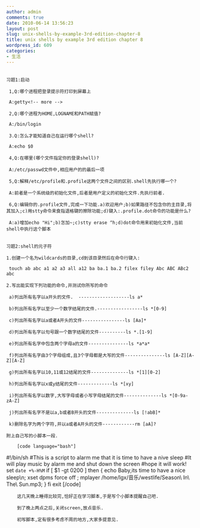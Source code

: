 ```yaml
---
author: admin
comments: true
date: 2010-06-14 13:56:23
layout: post
slug: unix-shells-by-example-3rd-edition-chapter-8
title: unix shells by example 3rd edition chapter 8
wordpress_id: 609
categories:
- 生活
---
```


## 
	习题1:启动

	 1,Q:哪个进程把登录提示符打印到屏幕上

	 A:getty<!-- more -->

	 2,Q:哪个进程为HOME,LOGNAME和PATH赋值?  

	 A:/bin/login

	 3.Q:怎么才能知道自己在运行哪个shell?

	 A:echo $0

	 4,Q:在哪里(哪个文件指定你的登录shell)?

	 A:/etc/passwd文件中,相应用户的的最后一项

	 5,Q:解释/etc/profile和.profile这两个文件之间的区别.shell先执行哪一个?

	 A:前者是一个系统级的初始化文件,后者是用户定义的初始化文件.先执行前者.

	 6,Q:编辑你的.profile文件,完成一下功能.a)欢迎用户;b)如果路径不包含你的主目录,将其加入;c)用stty命令来食指退格键的擦除功能;d)键入:.profile.dot命令的功能是什么?

	 A:a)增加echo "Hi";b)怎加~;c)stty erase ^h;d)dot命令用来初始化文件,当前shell中执行这个脚本

## 
	习题2:shell的元子符

	1.创建一个名为wildcards的目录,cd到该目录然后在命令行键入:

	 touch ab abc a1 a2 a3 all a12 ba ba.1 ba.2 filex filey Abc ABC ABc2 abc

	2.写出能实现下列功能的命令,并测试你所写的命令

	 a)列出所有名字以a开头的文件.  -------------------ls a*

	 b)列出所有名字以至少一个数字结尾的文件.-----------------ls *[0-9]

	 c)列出所有名字以a或者A开头的文件----------------ls [Aa]*

	 d)列出所有名字以句号跟一个数字结尾的文件----------ls *.[1-9]

	 e)列出所有名字中包含两个字母a的文件---------------ls *a*a*

	 f)列出所有名字由3个字母组成,且3个字母都是大写的文件---------------ls [A-Z][A-Z][A-Z]

	 g)列出所有名字以10,11或12结尾的文件--------------ls *[1][0-2]

	 h)列出所有名字以x或y结尾的文件-------------ls *[xy] 

	 i)列出所有名字以数字,大写字母或者小写字母结尾的文件--------------ls *[0-9a-zA-Z]

	 j)列出所有名字不是以a,b或者B开头的文件--------------ls [!abB]*

	 k)删除名字为两个字符,并以a或者A开头的文件------------rm [aA]?

	附上自己写的小脚本一段.

		[code language="bash"] 
#!/bin/sh 
#This is a script to alarm me that it is time to have a nive sleep 
#It will play music by alarm me and shut down the screen 
#hope it will work! 
set `date +%-H%M` 
if [ $1 -gt 0200 ] 
then 
{ echo Baby,its time to have a nice sleep\n;
   xset dpms force off ; 
  mplayer /home/lgx/音乐/westlife/Season\ In\ The\ Sun.mp3;
 }
 fi 
exit [/code]

		这几天晚上睡得比较完,恰好正在学习脚本,于是写个小脚本提醒自己吧.

		到了晚上两点之后,关闭screen,放点音乐.

		初写脚本,定有很多考虑不周的地方,大家多提意见.

